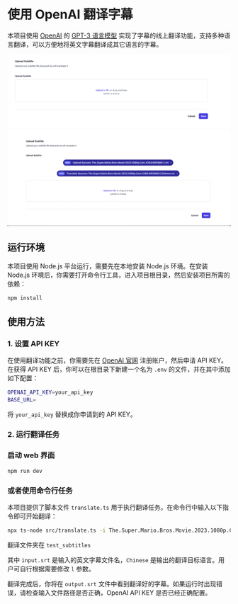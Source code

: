 # 使用 OpenAI 翻译字幕

本项目使用 [OpenAI](https://openai.com/) 的 [GPT-3 语言模型](https://openai.com/gpt-3/) 实现了字幕的线上翻译功能，支持多种语言翻译，可以方便地将英文字幕翻译成其它语言的字幕。

![preview](pictures/preview.png)
![preview-translated](pictures/preview2.png)

## 运行环境

本项目使用 Node.js 平台运行，需要先在本地安装 Node.js 环境。在安装 Node.js 环境后，你需要打开命令行工具，进入项目根目录，然后安装项目所需的依赖：

```sh
npm install
```

## 使用方法

### 1. 设置 API KEY

在使用翻译功能之前，你需要先在 [OpenAI 官网](https://beta.openai.com/signup/) 注册账户，然后申请 API KEY。在获得 API KEY 后，你可以在根目录下新建一个名为 `.env` 的文件，并在其中添加如下配置：

```sh
OPENAI_API_KEY=your_api_key
BASE_URL=
```

将 `your_api_key` 替换成你申请到的 API KEY。

### 2. 运行翻译任务

### 启动 web 界面

```sh
npm run dev
```

### 或者使用命令行任务

本项目提供了脚本文件 `translate.ts` 用于执行翻译任务。在命令行中输入以下指令即可开始翻译：

```sh
npx ts-node src/translate.ts -i The.Super.Mario.Bros.Movie.2023.1080p.Cam.X264.Will1869.srt -o output.srt -l Chinese
```

翻译文件夹在 `test_subtitles`

其中 `input.srt` 是输入的英文字幕文件名，`Chinese` 是输出的翻译目标语言。用户可自行根据需要修改 `l` 参数。

翻译完成后，你将在 `output.srt` 文件中看到翻译好的字幕。如果运行时出现错误，请检查输入文件路径是否正确，OpenAI API KEY 是否已经正确配置。

